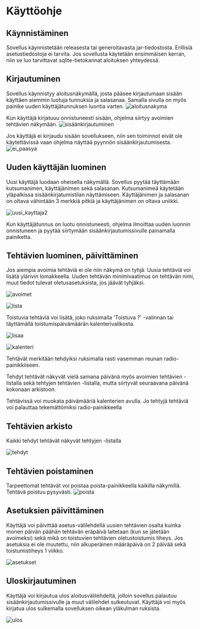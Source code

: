 # Käyttöohje

## Käynnistäminen 
Sovellus käynnistetään releasesta tai generoitavasta jar-tiedostosta. Erillisiä asetustiedostoja ei tarvita. Jos sovellusta käytetään ensimmäisen kerran, niin se luo tarvittavat sqlite-tietokannat aloituksen yhteydessä.

## Kirjautuminen
Sovellus käynnistyy aloitusnäkymällä, josta pääsee kirjautumaan sisään käyttäen aiemmin luotuja tunnuksia ja salasanaa. Samalla sivulla on myös painike uuden käyttäjätunnuksen luontia varten.
![aloitusnakyma](media/aloitus.png)

Kun käyttäjä kirjatuuu onnistuneesti sisään, ohjelma siirtyy avoimien tehtävien näkymään. 
![sisäänkirjautuminen](media/sisaan_kirjautuminen.png)

Jos käyttäjä ei kirjaudu sisään sovellukseen, niin sen toiminnot eivät ole käytettävissä vaan ohjelma näyttää pyynnön sisäänkirjautumisesta.
![ei_paasya](media/ei_kirjautuneen_nakyma.png)


## Uuden käyttäjän luominen
Uusi käyttäjä luodaan oheisella näkymällä. Sovellus pyytää täyttämään kutsumanimen, käyttäjänimen sekä salasanan. Kutsumanimeä käytetään yläpalkissa sisäänkirjatumistilan näyttämiseen. Käyttäjänimen ja salasanan on oltava vähintään 3 merkkiä pitkiä ja käyttäjänimen on oltava uniikki. 

![uusi_kayttaja2](media/uusi_kayttaja2.png)

Kun käyttäjätunnus on luotu onnistuneesti, ohjelma ilmoittaa uuden luonnin onnistuneen ja pyytää siirtymään sisäänkirjautumissivulle painamalla painiketta.

## Tehtävien luominen, päivittäminen

Jos aiempia avoimia tehtäviä ei ole niin näkymä on tyhjä. Uusia tehtäviä voi lisätä ylärivin lomakkeella. Uuden tehtävän minimivaatimus on tehtävän nimi, muut tiedot tulevat oletusasetuksista, jos jäävät tyhjäksi.

![avoimet](media/avoimet_tyhja.png)

![lista](media/avoimet_lista.png)

Toistuvia tehtäviä voi lisätä, joko ruksimalla 'Toistuva ?' -valinnan tai täyttämällä toistumispäivämäärän kalenterivalikosta.

![lisaa](media/toistuvan_lisaaminen.png)

![kalenteri](media/kalenterivalinta.png)

Tehtävät merkitään tehdyiksi ruksimalla rasti vasemman reunan radio-painikkiiseen. 

Tehdyt tehtävät näkyvät vielä samana päivänä myös avoimien tehtävien -listalla sekä tehtyjen tehtävien -listalla, mutta siirtyvät seuraavana päivänä kokonaan arkistoon.

Tehtävissä voi muokata päivämääriä kalenterien avulla. Jo tehtyjä tehtäviä voi palauttaa tekemättömiksi radio-painikkeella 


## Tehtävien arkisto
Kaikki tehdyt tehtävät näkyvät tehtyjen -listalla

![tehdyt](media/tehdyt_tehtavat.png)

## Tehtävien poistaminen 
Tarpeettomat tehtävät voi poistaa poista-painikkeella kaikilla näkymillä. Tehtävä poistuu pysyvästi.
![poista](media/poista_painike.png)

## Asetuksien päivittäminen
Käyttäjä voi päivittää asetus-välilehdellä uusien tehtävien osalta kuinka monen päivän päähän tehtävän eräpäivä laitetaan (kun se jätetään avoimeksi) sekä mikä on toistuvien tehtävien oletustoistumis tiheys. Jos asetuksia ei ole muutettu, niin alkuperäinen määräpäivä on 2 päivää sekä toistumistiheys 1 viikko.

![asetukset](media/asetukset.png)


## Uloskirjautuminen
Käyttäjä voi kirjautua ulos aloitusvälilehdeltä, jolloin sovellus palautuu sisäänkirjautumissivulle ja muut välilehdet sulkeutuvat. Käyttäjä voi myös kirjatua ulos sulkemalla sovelluksen oikean yläkulman ruksista. 

![ulos](media/uloskirjautuminen.png)

